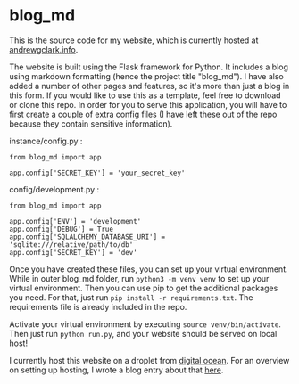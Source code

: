# blog_md

This is the source code for my website, which is currently hosted at [andrewgclark.info](http://andrewgclark.info).

The website is built using the Flask framework for Python.
It includes a blog using markdown formatting (hence the project title "blog_md").
I have also added a number of other pages and features, so it's more than just a blog in this form.
If you would like to use this as a template, feel free to download or clone this repo.
In order for you to serve this application, you will have to first create a couple of extra config files (I have left these out of the repo because they contain sensitive information).

instance/config.py :

    from blog_md import app
    
    app.config['SECRET_KEY'] = 'your_secret_key' 
        
config/development.py :

    from blog_md import app
    
    app.config['ENV'] = 'development'
    app.config['DEBUG'] = True
    app.config['SQLALCHEMY_DATABASE_URI'] = 'sqlite:///relative/path/to/db'
    app.config['SECRET_KEY'] = 'dev'
    
Once you have created these files, you can set up your virtual environment.
While in outer blog_md folder, run `python3 -m venv venv` to set up your virtual environment.
Then you can use pip to get the additional packages you need.
For that, just run `pip install -r requirements.txt`.
The requirements file is already included in the repo.

Activate your virtual environment by executing `source venv/bin/activate`.
Then just run `python run.py`, and your website should be served on local host!

I currently host this website on a droplet from [digital ocean](http://digitalocean.com).
For an overview on setting up hosting, I wrote a blog entry about that [here](http://andrewgclark.info/posts/2020-07-16_flask_apache_do_deployment/).
